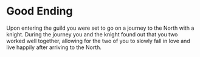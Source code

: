 # Good Ending
Upon entering the guild you were set to go on a journey to the North with a knight. During the journey you and the knight found out that you two worked well together, allowing for the two of you to slowly fall in love and live happily after arriving to the North. 
